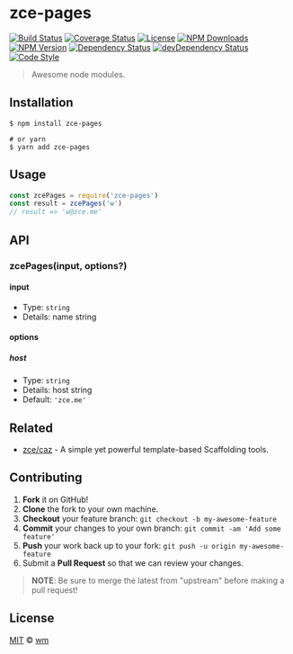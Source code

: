 # zce-pages

[![Build Status][actions-img]][actions-url]
[![Coverage Status][codecov-img]][codecov-url]
[![License][license-img]][license-url]
[![NPM Downloads][downloads-img]][downloads-url]
[![NPM Version][version-img]][version-url]
[![Dependency Status][dependency-img]][dependency-url]
[![devDependency Status][devdependency-img]][devdependency-url]
[![Code Style][style-img]][style-url]

> Awesome node modules.

## Installation

```shell
$ npm install zce-pages

# or yarn
$ yarn add zce-pages
```

## Usage

<!-- TODO: Introduction of Usage -->

```javascript
const zcePages = require('zce-pages')
const result = zcePages('w')
// result => 'w@zce.me'
```

## API

<!-- TODO: Introduction of API -->

### zcePages(input, options?)

#### input

- Type: `string`
- Details: name string

#### options

##### host

- Type: `string`
- Details: host string
- Default: `'zce.me'`

## Related

- [zce/caz](https://github.com/zce/caz) - A simple yet powerful template-based Scaffolding tools.

## Contributing

1. **Fork** it on GitHub!
2. **Clone** the fork to your own machine.
3. **Checkout** your feature branch: `git checkout -b my-awesome-feature`
4. **Commit** your changes to your own branch: `git commit -am 'Add some feature'`
5. **Push** your work back up to your fork: `git push -u origin my-awesome-feature`
6. Submit a **Pull Request** so that we can review your changes.

> **NOTE**: Be sure to merge the latest from "upstream" before making a pull request!

## License

[MIT](LICENSE) &copy; [wm](https://github.com/MasonWang1/zce-pages.git)



[actions-img]: https://img.shields.io/github/workflow/status/zce/zce-pages/CI
[actions-url]: https://github.com/zce/zce-pages/actions
[codecov-img]: https://img.shields.io/codecov/c/github/zce/zce-pages
[codecov-url]: https://codecov.io/gh/zce/zce-pages
[license-img]: https://img.shields.io/github/license/zce/zce-pages
[license-url]: https://github.com/zce/zce-pages/blob/master/LICENSE
[downloads-img]: https://img.shields.io/npm/dm/zce-pages
[downloads-url]: https://npm.im/zce-pages
[version-img]: https://img.shields.io/npm/v/zce-pages
[version-url]: https://npm.im/zce-pages
[dependency-img]: https://img.shields.io/david/zce/zce-pages
[dependency-url]: https://david-dm.org/zce/zce-pages
[devdependency-img]: https://img.shields.io/david/dev/zce/zce-pages
[devdependency-url]: https://david-dm.org/zce/zce-pages?type=dev
[style-img]: https://img.shields.io/badge/code_style-standard-brightgreen
[style-url]: https://standardjs.com
